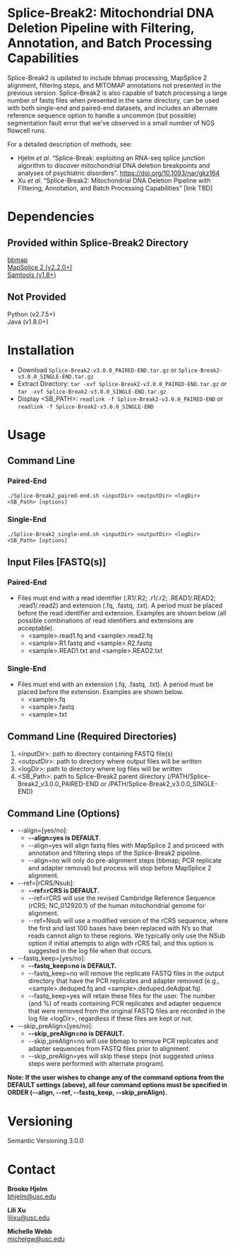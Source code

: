 # Splice-Break2: Mitochondrial DNA Deletion Pipeline with Filtering, Annotation, and Batch Processing Capabilities
Splice-Break2 is updated to include bbmap processing, MapSplice 2 alignment, filtering steps, and MITOMAP annotations not presented in the previous version. Splice-Break2 is also capable of batch processing a large number of fastq files when presented in the same directory, can be used with both single-end and paired-end datasets, and includes an alternate reference sequence option to handle a uncommon (but possible) segmentation fault error that we’ve observed in a small number of NGS flowcell runs.  

For a detailed description of methods, see:
  - Hjelm *et al*. “Splice-Break: exploiting an RNA-seq splice junction algorithm to discover mitochondrial DNA deletion breakpoints and analyses of psychiatric disorders”. https://doi.org/10.1093/nar/gkz164
  - Xu *et al*. “Splice-Break2: Mitochondrial DNA Deletion Pipeline with Filtering, Annotation, and Batch Processing Capabilities” [link TBD]

# Dependencies
## Provided within Splice-Break2 Directory
[bbmap](https://jgi.doe.gov/data-and-tools/bbtools)  
[MapSplice 2 (v2.2.0+)](http://www.netlab.uky.edu/p/bioinfo/MapSplice2)  
[Samtools (v1.8+)](http://www.htslib.org/download)  
## Not Provided
Python (v2.7.5+)  
Java (v1.8.0+)  

# Installation 
- Download `Splice-Break2-v3.0.0_PAIRED-END.tar.gz` or `Splice-Break2-v3.0.0_SINGLE-END.tar.gz` 
- Extract Directory: `tar -xvf Splice-Break2-v3.0.0_PAIRED-END.tar.gz` or `tar -xvf Splice-Break2-v3.0.0_SINGLE-END.tar.gz`
- Display \<SB_PATH\>: `readlink -f Splice-Break2-v3.0.0_PAIRED-END` or `readlink -f Splice-Break2-v3.0.0_SINGLE-END`


# Usage 
## Command Line 
### Paired-End
`./Splice-Break2_paired-end.sh <inputDir> <outputDir> <logDir> <SB_Path> [options]`

### Single-End
`./Splice-Break2_single-end.sh <inputDir> <outputDir> <logDir> <SB_Path> [options]`

## Input Files [FASTQ(s)]
### Paired-End
- Files must end with a read identifier (.R1/.R2; .r1/.r2; .READ1/.READ2; .read1/.read2) and extension (.fq, .fastq, .txt). A period must be placed before the read identifier and extension. Examples are shown below (all possible combinations of read identifiers and extensions are acceptable).
    - \<sample\>.read1.fq and \<sample\>.read2.fq
    - \<sample\>.R1.fastq and \<sample\>.R2.fastq
    - \<sample\>.READ1.txt and \<sample\>.READ2.txt
    
### Single-End
- Files must end with an extension (.fq, .fastq, .txt). A period must be placed before the extension. Examples are shown below.
    - \<sample\>.fq 
    - \<sample\>.fastq 
    - \<sample\>.txt 

## Command Line (Required Directories)

1. \<inputDir\>:    path to directory containing FASTQ file(s)
2. \<outputDir\>:   path to directory where output files will be written
3. \<logDir\>:      path to directory where log files will be written
4. \<SB_Path\>:     path to Splice-Break2 parent directory 
                    (/PATH/Splice-Break2_v3.0.0_PAIRED-END or /PATH/Splice-Break2_v3.0.0_SINGLE-END)

## Command Line (Options)
- --align=[yes/no]:  
  -  **--align=yes is DEFAULT**.  
  -  --align=yes will align fastq files with MapSplice 2 and proceed with annotation and filtering steps of the Splice-Break2 pipeline.  
  -  --align=no will only do pre-alignment steps (bbmap; PCR replicate and adapter removal) but process will stop before MapSplice 2 alignment.  
- --ref=[rCRS/Nsub]:  
  - **--ref=rCRS is DEFAULT.**  
  - --ref=rCRS will use the revised Cambridge Reference Sequence (rCRS; NC_012920.1) of the human mitochondrial genome for alignment.  
  - --ref=Nsub will use a modified version of the rCRS sequence, where the first and last 100 bases have been replaced with N’s so that reads cannot align to these regions. We typically only use the NSub option if initial attempts to align with rCRS fail, and this option is suggested in the  log file when that occurs.  
- --fastq_keep=[yes/no]:  
  -  **--fastq_keep=no is DEFAULT.**  
  -  --fastq_keep=no will remove the replicate FASTQ files in the output directory that have the PCR replicates and adapter removed (e.g., \<sample\>.deduped.fq and \<sample\>.deduped.deAdpat.fq). 
  -  --fastq_keep=yes will retain these files for the user. The number (and %) of reads containing PCR replicates and adapter sequence that were removed from the original FASTQ files are recorded in the log file \<logDir\>, regardless if these files are kept or not.  
- --skip_preAlign=[yes/no]:  
  - **--skip_preAlign=no is DEFAULT.**  
  - --skip_preAlign=no will use bbmap to remove PCR replicates and adapter sequences from FASTQ files prior to alignment. 
  - --skip_preAlign=yes will skip these steps (not suggested unless steps were performed with alternate program).  

**Note: If the user wishes to change any of the command options from the DEFAULT settings (above), all four command options must be specified in ORDER (--align, --ref, --fastq_keep, --skip_preAlign).**




# Versioning
Semantic Versioning 3.0.0

# Contact
**Brooke Hjelm**<br/>
bhjelm@usc.edu<br/>

**Lili Xu**<br/>
lilixu@usc.edu<br/>

**Michelle Webb**<br/>
michelgw@usc.edu<br/>

